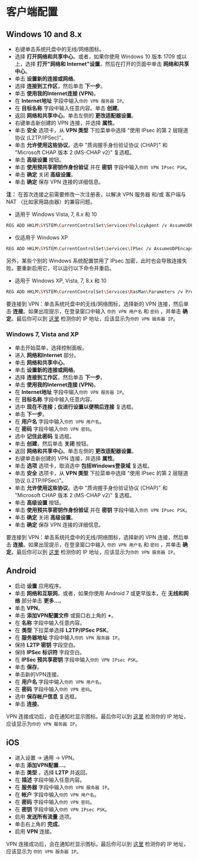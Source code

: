 # 客户端配置

## Windows 10 and 8.x

- 右键单击系统托盘中的无线/网络图标。
- 选择 **打开网络和共享中心**。或者，如果你使用 Windows 10 版本 1709 或以上，选择 **打开"网络和 Internet"设置**，然后在打开的页面中单击 **网络和共享中心**。
- 单击 **设置新的连接或网络**。
- 选择 **连接到工作区**，然后单击 **下一步**。
- 单击 **使用我的Internet连接 (VPN)**。
- 在 **Internet地址** 字段中输入`你的 VPN 服务器 IP`。
- 在 **目标名称** 字段中输入任意内容。单击 **创建**。
- 返回 **网络和共享中心**。单击左侧的 **更改适配器设置**。
- 右键单击新创建的 VPN 连接，并选择 **属性**。
- 单击 **安全** 选项卡，从 **VPN 类型** 下拉菜单中选择 "使用 IPsec 的第 2 层隧道协议 (L2TP/IPSec)"。
- 单击 **允许使用这些协议**。选中 "质询握手身份验证协议 (CHAP)" 和 "Microsoft CHAP 版本 2 (MS-CHAP v2)" 复选框。
- 单击 **高级设置** 按钮。
- 单击 **使用预共享密钥作身份验证** 并在 **密钥** 字段中输入`你的 VPN IPsec PSK`。
- 单击 **确定** 关闭 **高级设置**。
- 单击 **确定** 保存 VPN 连接的详细信息。

**注：** 在首次连接之前需要修改一次注册表，以解决 VPN 服务器 和/或 客户端与 NAT （比如家用路由器）的兼容问题。

- 适用于 Windows Vista, 7, 8.x 和 10

```bash
REG ADD HKLM\SYSTEM\CurrentControlSet\Services\PolicyAgent /v AssumeUDPEncapsulationContextOnSendRule /t REG_DWORD /d 0x2 /f
```

- 仅适用于 Windows XP

```bash
REG ADD HKLM\SYSTEM\CurrentControlSet\Services\IPSec /v AssumeUDPEncapsulationContextOnSendRule /t REG_DWORD /d 0x2 /f
```

另外，某些个别的 Windows 系统配置禁用了 IPsec 加密，此时也会导致连接失败。要重新启用它，可以运行以下命令并重启。

- 适用于 Windows XP, Vista, 7, 8.x 和 10

```bash
REG ADD HKLM\SYSTEM\CurrentControlSet\Services\RasMan\Parameters /v ProhibitIpSec /t REG_DWORD /d 0x0 /f
```

要连接到 VPN：单击系统托盘中的无线/网络图标，选择新的 VPN 连接，然后单击 **连接**。如果出现提示，在登录窗口中输入 `你的 VPN 用户名` 和 `密码` ，并单击 **确定**。最后你可以到 <a href="https://www.ipchicken.com" target="_blank">这里</a> 检测你的 IP 地址，应该显示为`你的 VPN 服务器 IP`。


### Windows 7, Vista and XP

- 单击开始菜单，选择控制面板。
- 进入 **网络和Internet** 部分。
- 单击 **网络和共享中心**。
- 单击 **设置新的连接或网络**。
- 选择 **连接到工作区**，然后单击 **下一步**。
- 单击 **使用我的Internet连接 (VPN)**。
- 在 **Internet地址** 字段中输入`你的 VPN 服务器 IP`。
- 在 **目标名称** 字段中输入任意内容。
- 选中 **现在不连接；仅进行设置以便稍后连接** 复选框。
- 单击 **下一步**。
- 在 **用户名** 字段中输入`你的 VPN 用户名`。
- 在 **密码** 字段中输入`你的 VPN 密码`。
- 选中 **记住此密码** 复选框。
- 单击 **创建**，然后单击 **关闭** 按钮。
- 返回 **网络和共享中心**。单击左侧的 **更改适配器设置**。
- 右键单击新创建的 VPN 连接，并选择 **属性**。
- 单击 **选项** 选项卡，取消选中 **包括Windows登录域** 复选框。
- 单击 **安全** 选项卡，从 **VPN 类型** 下拉菜单中选择 "使用 IPsec 的第 2 层隧道协议 (L2TP/IPSec)"。
- 单击 **允许使用这些协议**。选中 "质询握手身份验证协议 (CHAP)" 和 "Microsoft CHAP 版本 2 (MS-CHAP v2)" 复选框。
- 单击 **高级设置** 按钮。
- 单击 **使用预共享密钥作身份验证** 并在 **密钥** 字段中输入`你的 VPN IPsec PSK`。
- 单击 **确定** 关闭 **高级设置**。
- 单击 **确定** 保存 VPN 连接的详细信息。


要连接到 VPN：单击系统托盘中的无线/网络图标，选择新的 VPN 连接，然后单击 **连接**。如果出现提示，在登录窗口中输入 `你的 VPN 用户名` 和 `密码` ，并单击 **确定**。最后你可以到 <a href="https://www.ipchicken.com" target="_blank">这里</a> 检测你的 IP 地址，应该显示为`你的 VPN 服务器 IP`。


## Android

- 启动 **设置** 应用程序。
- 单击 **网络和互联网**。或者，如果你使用 Android 7 或更早版本，在 **无线和网络** 部分单击 **更多...**。
- 单击 **VPN**。
- 单击 **添加VPN配置文件** 或窗口右上角的 **+**。
- 在 **名称** 字段中输入任意内容。
- 在 **类型** 下拉菜单选择 **L2TP/IPSec PSK**。
- 在 **服务器地址** 字段中输入`你的 VPN 服务器 IP`。
- 保持 **L2TP 密钥** 字段空白。
- 保持 **IPSec 标识符** 字段空白。
- 在 **IPSec 预共享密钥** 字段中输入`你的 VPN IPsec PSK`。
- 单击 **保存**。
- 单击新的VPN连接。
- 在 **用户名** 字段中输入`你的 VPN 用户名`。
- 在 **密码** 字段中输入`你的 VPN 密码`。
- 选中 **保存帐户信息** 复选框。
- 单击 **连接**。

VPN 连接成功后，会在通知栏显示图标。最后你可以到 <a href="https://www.ipchicken.com" target="_blank">这里</a> 检测你的 IP 地址，应该显示为`你的 VPN 服务器 IP`。


## iOS

- 进入设置 -> 通用 -> VPN。
- 单击 **添加VPN配置...**。
- 单击 **类型** 。选择 **L2TP** 并返回。
- 在 **描述** 字段中输入任意内容。
- 在 **服务器** 字段中输入`你的 VPN 服务器 IP`。
- 在 **帐户** 字段中输入`你的 VPN 用户名`。
- 在 **密码** 字段中输入`你的 VPN 密码`。
- 在 **密钥** 字段中输入`你的 VPN IPsec PSK`。
- 启用 **发送所有流量** 选项。
- 单击右上角的 **完成**。
- 启用 **VPN** 连接。

VPN 连接成功后，会在通知栏显示图标。最后你可以到 <a href="https://www.ipchicken.com" target="_blank">这里</a> 检测你的 IP 地址，应该显示为 `你的 VPN 服务器 IP`。
